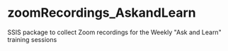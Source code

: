 # zoomRecordings_AskandLearn
SSIS package to collect Zoom recordings for the Weekly "Ask and Learn" training sessions
